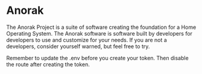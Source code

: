 # Anorak

The Anorak Project is a suite of software creating the foundation for a Home Operating System. The Anorak software is software built by developers for developers to use and customize for your needs. If you are not a developers, consider yourself warned, but feel free to try.


Remember to update the .env before you create your token. Then disable the route after creating the token.